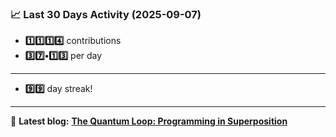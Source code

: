 <!--START_STATS-->
### 📈 Last 30 Days Activity (2025-09-07)  
- **1️⃣1️⃣1️⃣4️⃣** contributions  
- **3️⃣7️⃣•1️⃣3️⃣** per day
---
- **9️⃣9️⃣** day streak!
---
📝 **Latest blog:** [**The Quantum Loop: Programming in Superposition**](https://andriak.com/blog/quantum-loop)
<!--END_STATS-->
